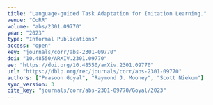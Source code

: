 ```yaml
---
title: "Language-guided Task Adaptation for Imitation Learning."
venue: "CoRR"
volume: "abs/2301.09770"
year: "2023"
type: "Informal Publications"
access: "open"
key: "journals/corr/abs-2301-09770"
doi: "10.48550/ARXIV.2301.09770"
ee: "https://doi.org/10.48550/arXiv.2301.09770"
url: "https://dblp.org/rec/journals/corr/abs-2301-09770"
authors: ["Prasoon Goyal", "Raymond J. Mooney", "Scott Niekum"]
sync_version: 3
cite_key: "journals/corr/abs-2301-09770/Goyal/2023"
---
```

